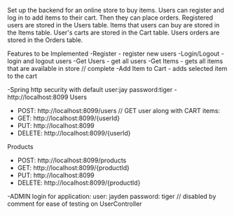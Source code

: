 Set up the backend for an online store to buy items.
Users can register and log in to add items to their cart. Then they can place orders.
Registered users are stored in the Users table.
Items that users can buy are stored in the Items table.
User's carts are stored in the Cart table.
Users orders are stored in the Orders table.

Features to be Implemented
-Register - register new users
-Login/Logout - login and logout users
-Get Users - get all users
-Get Items - gets all items that are available in store // complete
-Add Item to Cart - adds selected item to the cart


-Spring http security with default user:jay password:tiger
-http://localhost:8099
Users
- POST: http://localhost:8099/users
// GET user along with CART items:
- GET: http://localhost:8099/{userId}
- PUT: http://localhost:8099
- DELETE: http://localhost:8099/{userId}

Products
- POST: http://localhost:8099/products
- GET: http://localhost:8099/{productId}
- PUT: http://localhost:8099
- DELETE: http://localhost:8099/{productId}

-ADMIN login for application: user: jayden password: tiger
// disabled by comment for ease of testing on UserController
